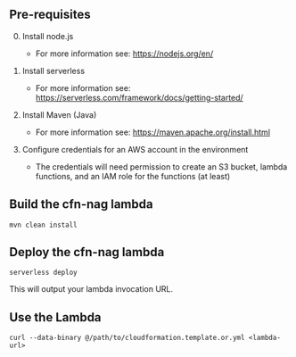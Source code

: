 ## Pre-requisites

0. Install node.js
   * For more information see: https://nodejs.org/en/

1. Install serverless
   * For more information see: https://serverless.com/framework/docs/getting-started/

2. Install Maven (Java)
   * For more information see: https://maven.apache.org/install.html

3. Configure credentials for an AWS account in the environment
   * The credentials will need permission to create an S3 bucket, lambda functions, and an IAM role for the functions (at least)
 
## Build the cfn-nag lambda

`mvn clean install`

## Deploy the cfn-nag lambda

`serverless deploy`

This will output your lambda invocation URL.

## Use the Lambda

`curl --data-binary @/path/to/cloudformation.template.or.yml <lambda-url>`
